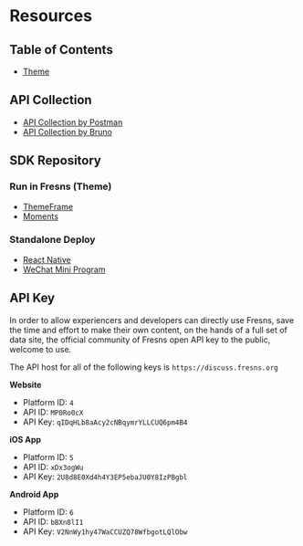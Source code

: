# Resources

## Table of Contents

- [Theme](./theme/)

## API Collection

- [API Collection by Postman](https://www.postman.com/fresns/workspace/fresns-api)
- [API Collection by Bruno](https://github.com/fresns/api-collection-by-bruno)

## SDK Repository

### Run in Fresns (Theme)

- [ThemeFrame](https://github.com/fresns/client-website-themes/tree/3.x/ThemeFrame)
- [Moments](https://github.com/fresns/client-website-themes/tree/3.x/Moments)

### Standalone Deploy

- [React Native](https://github.com/fresns/client-sdk-react-native)
- [WeChat Mini Program](https://github.com/fresns/client-sdk-wechat)

## API Key

In order to allow experiencers and developers can directly use Fresns, save the time and effort to make their own content, on the hands of a full set of data site, the official community of Fresns open API key to the public, welcome to use.

The API host for all of the following keys is `https://discuss.fresns.org`

**Website**

- Platform ID: `4`
- API ID: `MP0Ro0cX`
- API Key: `qIDqHLb8aAcy2cNBqymrYLLCUQ6pm4B4`

**iOS App**

- Platform ID: `5`
- API ID: `xDx3ogWu`
- API Key: `2U8d8E0Xd4h4Y3EP5ebaJU0Y8IzPBgbl`

**Android App**

- Platform ID: `6`
- API ID: `bBXn8lI1`
- API Key: `V2NnWy1hy47WaCCUZQ78WfbgotLQlObw`
